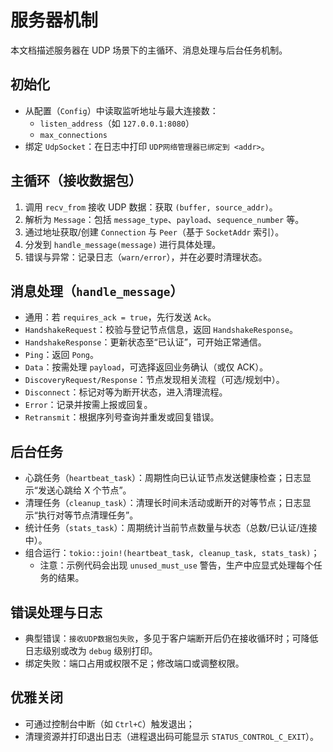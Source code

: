 # 服务器机制

本文档描述服务器在 UDP 场景下的主循环、消息处理与后台任务机制。

## 初始化

- 从配置（`Config`）中读取监听地址与最大连接数：
  - `listen_address`（如 `127.0.0.1:8080`）
  - `max_connections`
- 绑定 `UdpSocket`：在日志中打印 `UDP网络管理器已绑定到 <addr>`。

## 主循环（接收数据包）

1. 调用 `recv_from` 接收 UDP 数据：获取 `(buffer, source_addr)`。
2. 解析为 `Message`：包括 `message_type`、`payload`、`sequence_number` 等。
3. 通过地址获取/创建 `Connection` 与 `Peer`（基于 `SocketAddr` 索引）。
4. 分发到 `handle_message(message)` 进行具体处理。
5. 错误与异常：记录日志（`warn/error`），并在必要时清理状态。

## 消息处理（`handle_message`）

- 通用：若 `requires_ack = true`，先行发送 `Ack`。
- `HandshakeRequest`：校验与登记节点信息，返回 `HandshakeResponse`。
- `HandshakeResponse`：更新状态至“已认证”，可开始正常通信。
- `Ping`：返回 `Pong`。
- `Data`：按需处理 `payload`，可选择返回业务确认（或仅 ACK）。
- `DiscoveryRequest/Response`：节点发现相关流程（可选/规划中）。
- `Disconnect`：标记对等为断开状态，进入清理流程。
- `Error`：记录并按需上报或回复。
- `Retransmit`：根据序列号查询并重发或回复错误。

## 后台任务

- 心跳任务（`heartbeat_task`）：周期性向已认证节点发送健康检查；日志显示“发送心跳给 X 个节点”。
- 清理任务（`cleanup_task`）：清理长时间未活动或断开的对等节点；日志显示“执行对等节点清理任务”。
- 统计任务（`stats_task`）：周期统计当前节点数量与状态（总数/已认证/连接中）。
- 组合运行：`tokio::join!(heartbeat_task, cleanup_task, stats_task)`；
  - 注意：示例代码会出现 `unused_must_use` 警告，生产中应显式处理每个任务的结果。

## 错误处理与日志

- 典型错误：`接收UDP数据包失败`，多见于客户端断开后仍在接收循环时；可降低日志级别或改为 `debug` 级别打印。
- 绑定失败：端口占用或权限不足；修改端口或调整权限。

## 优雅关闭

- 可通过控制台中断（如 `Ctrl+C`）触发退出；
- 清理资源并打印退出日志（进程退出码可能显示 `STATUS_CONTROL_C_EXIT`）。
